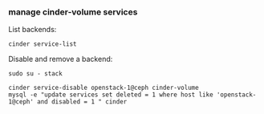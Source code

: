 ### manage cinder-volume services

List backends:

```shell 
cinder service-list
```

Disable and remove a backend:

```shell
sudo su - stack

cinder service-disable openstack-1@ceph cinder-volume
mysql -e "update services set deleted = 1 where host like 'openstack-1@ceph' and disabled = 1 " cinder
```